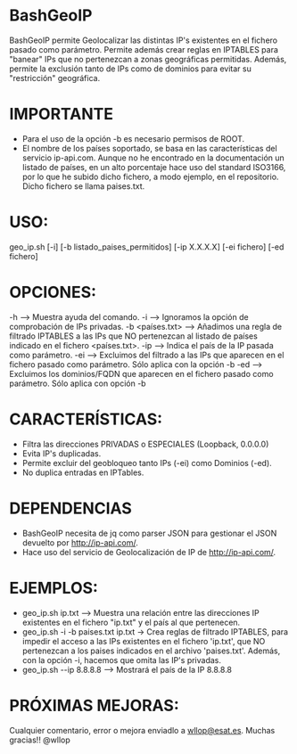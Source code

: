 # BashGeoIP

BashGeoIP permite Geolocalizar las distintas IP's existentes en el fichero pasado como parámetro. 
Permite además crear reglas en IPTABLES para "banear"  IPs que no pertenezcan a zonas geográficas permitidas. Además, permite la exclusión tanto de IPs como de dominios para evitar su "restricción" geográfica.
      

# IMPORTANTE
- Para el uso de la opción -b es necesario permisos de ROOT.
- El nombre de los países soportado, se basa en las características del servicio ip-api.com. Aunque no he encontrado en la documentación un listado de países, en un alto porcentaje hace uso del standard ISO3166, por lo que he subido dicho fichero, a modo ejemplo, en el repositorio. Dicho fichero se llama paises.txt.
 
# USO:
geo_ip.sh [-i] [-b listado_paises_permitidos] [-ip X.X.X.X] [-ei fichero] [-ed fichero]  <fichero> 

# OPCIONES:
-h --> Muestra ayuda del comando.
-i --> Ignoramos la opción de comprobación de IPs privadas.
-b <países.txt> -->  Añadimos una regla de filtrado IPTABLES a las IPs que NO pertenezcan al listado de países indicado en el fichero <países.txt>.
-ip <ip> --> Indica el país de la IP pasada como parámetro.
-ei <fichero> --> Excluimos del filtrado a las IPs que aparecen en el fichero pasado como parámetro. Sólo aplica con la opción -b
-ed <fichero> --> Excluimos los dominios/FQDN que aparecen en el fichero pasado como parámetro. Sólo aplica con opción -b

# CARACTERÍSTICAS:
* Filtra las direcciones PRIVADAS o ESPECIALES (Loopback, 0.0.0.0)
* Evita IP's duplicadas.
* Permite excluir del geobloqueo tanto IPs (-ei) como Dominios (-ed).
* No duplica entradas en IPTables.


# DEPENDENCIAS
* BashGeoIP necesita de jq como parser JSON para gestionar el JSON devuelto por http://ip-api.com/.
* Hace uso del servicio de Geolocalización de IP de http://ip-api.com/.

# EJEMPLOS:
* geo_ip.sh ip.txt  --> Muestra una relación entre las direcciones IP existentes en el fichero "ip.txt" y el país al que pertenecen.
* geo_ip.sh -i -b paises.txt ip.txt -> Crea reglas de filtrado IPTABLES,  para impedir el acceso a las IPs existentes en el fichero 'ip.txt', que NO pertenezcan a los paises indicados en el archivo 'paises.txt'. Además, con la opción -i, hacemos que omita las IP's privadas.
* geo_ip.sh --ip 8.8.8.8 --> Mostrará el país de la IP 8.8.8.8

# PRÓXIMAS MEJORAS:


Cualquier comentario, error o mejora enviadlo a wllop@esat.es. 
Muchas gracias!!
@wllop
